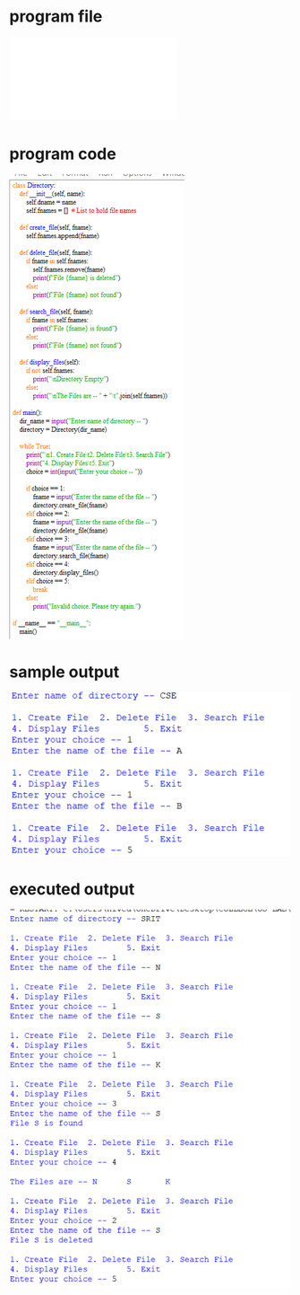 
# program file
![program file](single-leveldirectorymanagementsystem_505.py)

# program code 
![program code](single-leveldirectorymanagementsystem_CODE_505.png)

# sample output
![sample output](single-leveldirectorymanagementsystem_IO_505.png)

# executed output
![executed output](single-leveldirectorymanagementsystem_EO_505.png)

